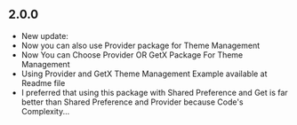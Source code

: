 ## 2.0.0

* New update:
* Now you can also use Provider package for Theme Management
* Now You can Choose Provider OR GetX Package For Theme Management
* Using Provider and GetX Theme Management Example available at Readme file
* I preferred that using this package with Shared Preference and Get is far better than Shared Preference and Provider because Code's Complexity...
